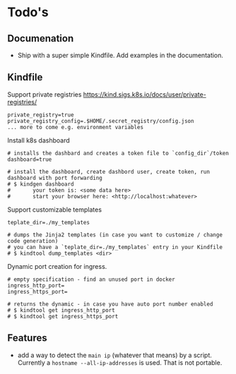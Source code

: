 # Todo's

## Documenation

- Ship with a super simple Kindfile. Add examples in the documentation.

## Kindfile

Support private registries <https://kind.sigs.k8s.io/docs/user/private-registries/>

```
private_registry=true
private_registry_config=.$HOME/.secret_registry/config.json
... more to come e.g. environment variables
```

Install k8s dashboard

```
# installs the dashbard and creates a token file to `config_dir`/token
dashboard=true

# install the dashboard, create dashbord user, create token, run dashboard with port forwarding
# $ kindgen dashboard
#       your token is: <some data here>
#       start your browser here: <http://localhost:whatever>
```

Support customizable templates

```
teplate_dir=./my_templates

# dumps the Jinja2 templates (in case you want to customize / change code generation)
# you can have a `teplate_dir=./my_templates` entry in your Kindfile
# $ kindtool dump_templates <dir>
```

Dynamic port creation for ingress.

```
# empty specification - find an unused port in docker
ingress_http_port=
ingress_https_port=

# returns the dynamic - in case you have auto port number enabled
# $ kindtool get ingress_http_port
# $ kindtool get ingress_https_port
```

## Features

- add a way to detect the `main ip` (whatever that means) by a script. Currently a `hostname --all-ip-addresses` is used. That is not portable.